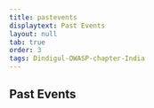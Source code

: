 ```yaml
---
title: pastevents
displaytext: Past Events
layout: null
tab: true
order: 3
tags: Dindigul-OWASP-chapter-India
---
```


## Past Events
